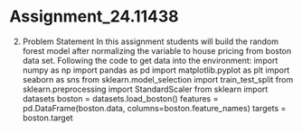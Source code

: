 # Assignment_24.11438
2. Problem Statement
In this assignment students will build the random forest model after normalizing the
variable to house pricing from boston data set.
Following the code to get data into the environment:
import numpy as np
import pandas as pd
import matplotlib.pyplot as plt
import seaborn as sns
from sklearn.model_selection import train_test_split
from sklearn.preprocessing import StandardScaler
from sklearn import datasets
boston = datasets.load_boston()
features = pd.DataFrame(boston.data, columns=boston.feature_names)
targets = boston.target
